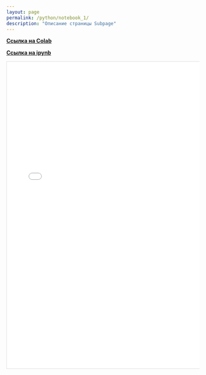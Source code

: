 ```yaml
---
layout: page
permalink: /python/notebook_1/
description: "Описание страницы Subpage"
---
```


**<a href="https://colab.research.google.com/drive/1M-jyyUhuUeMCbQhlaUmdjrfwF5CBll8b?usp=sharing">Ссылка на Colab</a>**

**<a href="https://github.com/Mikrobic/ai_mephi/blob/main/pages/python/jupyter/Списки.ipynb">Ссылка на ipynb</a>**

<div class="notebook-container">
  <iframe 
    src="{{'/public/notebook_html/Списки.html' | absolute_url }}" 
    style="width: 100%; height: 800px; border: 1px solid #ddd; display: block; margin: 0 auto;">
  </iframe>
</div>

<style>
  /* Стили для контейнера iframe и его содержимого */
  .notebook-container {
    width: 100%;
    overflow: auto; /* Добавляет скроллбар только если контент все еще не влезает */
  }
  .notebook-container iframe {
    width: 100%;
    /* Убирает стандартные отступы у тела документа внутри iframe */
    border: 1px solid #ddd;
  }
  /* Важное правило: заставляет содержимое внутри iframe быть адаптивным */
  /* Это сработает, если в сгенерированном HTML есть элемент с классом .jp-Notebook */
  .notebook-container iframe body {
    margin: 0;
    padding: 10px;
  }
  .notebook-container iframe .jp-Notebook {
    width: 100% !important; /* Принудительно растягиваем блокнот на всю ширину */
    padding: 0;
  }
  /* Стили для ячеек, чтобы текст в них переносился */
  .notebook-container iframe .jp-Cell {
    width: 100% !important;
    overflow-wrap: break-word;
  }
  .notebook-container iframe .jp-Cell-input {
    width: 100% !important;
  }
  .notebook-container iframe .jp-Cell-output {
    width: 100% !important;
    max-width: 100% !important; /* Важно для широких выводов, например, таблиц */
  }
</style>